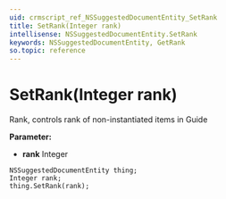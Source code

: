 ```yaml
---
uid: crmscript_ref_NSSuggestedDocumentEntity_SetRank
title: SetRank(Integer rank)
intellisense: NSSuggestedDocumentEntity.SetRank
keywords: NSSuggestedDocumentEntity, GetRank
so.topic: reference
---
```


# SetRank(Integer rank)

Rank, controls rank of non-instantiated items in Guide

**Parameter:** 
* **rank** Integer

```crmscript
NSSuggestedDocumentEntity thing;
Integer rank;
thing.SetRank(rank);
```


